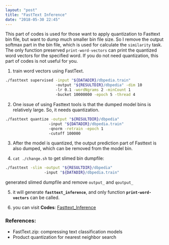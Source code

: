 ```yaml
---
layout: "post"
title: "FastText Inference"
date: "2018-05-30 22:45"
---
```

This part of codes is used for those want to apply quantization to Fasttext bin file, but want to dump much smaller bin file size. So I remove the output softmax part in the bin file, which is used for calculate the `similarity` task. The only function preserved `print-word-vectors` can print the quantized word vectors for the specified word. If you do not need quantization, this part of codes is not useful for you.



1. train word vectors using FastText.

```bash
./fasttext supervised -input "${DATADIR}/dbpedia.train"
                      -output "${RESULTDIR}/dbpedia" -dim 10
                      -lr 0.1 -wordNgrams 2 -minCount 1
                      -bucket 10000000 -epoch 5 -thread 4
```

2. One issue of using Fasttext tools is that the dumped model bins is relatively large. So, it needs quantization.

```bash
./fasttext quantize -output "${RESULTDIR}/dbpedia"
                   -input "${DATADIR}/dbpedia.train"
                   -qnorm -retrain -epoch 1
                   -cutoff 100000
```

3. After the model is quantized, the output prediction part of Fasttext is also dumped, which can be removed from the model bin.

4. `cat ./change.sh` to get slimed bin dumpfile:

```bash
./fasttext -slim -output "${RESULTDIR}/dbpedia"
                 -input "${DATADIR}/dbpedia.train"
```

generated slimed dumpfile and remove `output_` and `qoutput_`


5. it will generate **`fasttext_inference`**, and only function **`print-word-vectors`** can be called.

6. you can visit **Codes**: [Fasttext_Inference](https://github.com/jiangnanhugo/fasttext_inference)

### References:
- FastText.zip: compressing text classification models
- Product quantization for nearest neighbor search
